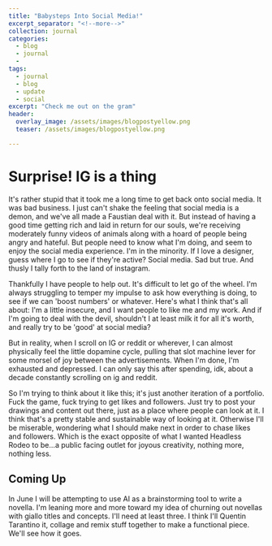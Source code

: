 ```yaml
---
title: "Babysteps Into Social Media!"
excerpt_separator: "<!--more-->"
collection: journal
categories:
  - blog
  - journal
  - 
tags: 
  - journal
  - blog
  - update
  - social
excerpt: "Check me out on the gram"
header:
  overlay_image: /assets/images/blogpostyellow.png
  teaser: /assets/images/blogpostyellow.png

---
```

# Surprise! IG is a thing
It's rather stupid that it took me a long time to get back onto social media. It was bad business. I just can't shake the feeling that social media is a demon, and we've all made a Faustian deal with it. But instead of having a good time getting rich and laid in return for our souls, we're receiving moderately funny videos of animals along with a hoard of people being angry and hateful. But people need to know what I'm doing, and seem to enjoy the social media experience. I'm in the minority. If I love a designer, guess where I go to see if they're active? Social media. Sad but true. And thusly I tally forth to the land of instagram.

Thankfully I have people to help out. It's difficult to let go of the wheel. I'm always struggling to temper my impulse to ask how everything is doing, to see if we can 'boost numbers' or whatever. Here's what I think that's all about: I'm a little insecure, and I want people to like me and my work. And if I'm going to deal with the devil, shouldn't I at least milk it for all it's worth, and really try to be 'good' at social media?

But in reality, when I scroll on IG or reddit or wherever, I can almost physically feel the little dopamine cycle, pulling that slot machine lever for some morsel of joy between the advertisements. When I'm done, I'm exhausted and depressed. I can only say this after spending, idk, about a decade constantly scrolling on ig and reddit. 

So I'm trying to think about it like this; it's just another iteration of a portfolio. Fuck the game, fuck trying to get likes and followers. Just try to post your drawings and content out there, just as a place where people can look at it. I think that's a pretty stable and sustainable way of looking at it. Otherwise I'll be miserable, wondering what I should make next in order to chase likes and followers. Which is the exact opposite of what I wanted Headless Rodeo to be...a public facing outlet for joyous creativity, nothing more, nothing less.

## Coming Up

In June I will be attempting to use AI as a brainstorming tool to write a novella. I'm leaning more and more toward my idea of churning out novellas with giallo titles and concepts. I'll need at least three. I think I'll Quentin Tarantino it, collage and remix stuff together to make a functional piece. We'll see how it goes. 